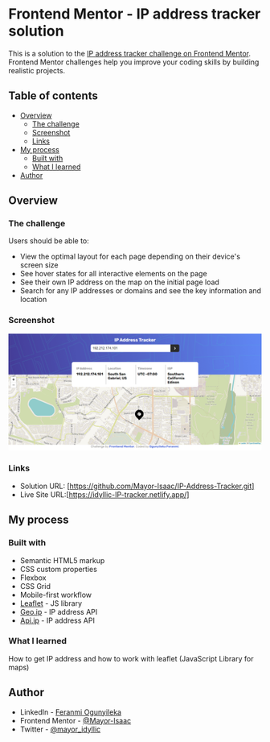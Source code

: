 # Frontend Mentor - IP address tracker solution

This is a solution to the [IP address tracker challenge on Frontend Mentor](https://www.frontendmentor.io/challenges/ip-address-tracker-I8-0yYAH0). Frontend Mentor challenges help you improve your coding skills by building realistic projects. 

## Table of contents

- [Overview](#overview)
  - [The challenge](#the-challenge)
  - [Screenshot](#screenshot)
  - [Links](#links)
- [My process](#my-process)
  - [Built with](#built-with)
  - [What I learned](#what-i-learned)
- [Author](#author)

## Overview

### The challenge

Users should be able to:

- View the optimal layout for each page depending on their device's screen size
- See hover states for all interactive elements on the page
- See their own IP address on the map on the initial page load
- Search for any IP addresses or domains and see the key information and location

### Screenshot

![Desktop](./screenshot.png)


### Links

- Solution URL: [https://github.com/Mayor-Isaac/IP-Address-Tracker.git]
- Live Site URL:[https://idyllic-IP-tracker.netlify.app/]

## My process

### Built with

- Semantic HTML5 markup
- CSS custom properties
- Flexbox
- CSS Grid
- Mobile-first workflow
- [Leaflet](https://leafletjs.com/) - JS library
- [Geo.ip](https://geo.ipify.org/) - IP address API
- [Api.ip](https://api.ipify.org/) - IP address API


### What I learned

How to get IP address and how to work with leaflet (JavaScript Library for maps)


## Author

- LinkedIn - [Feranmi Ogunyileka](https://www.linkedin.com/in/feranmi-ogunyileka-359a1723b)
- Frontend Mentor - [@Mayor-Isaac](https://www.frontendmentor.io/profile/Mayor-Isaac)
- Twitter - [@mayor_idyllic](https://www.twitter.com/mayor_idyllic)

